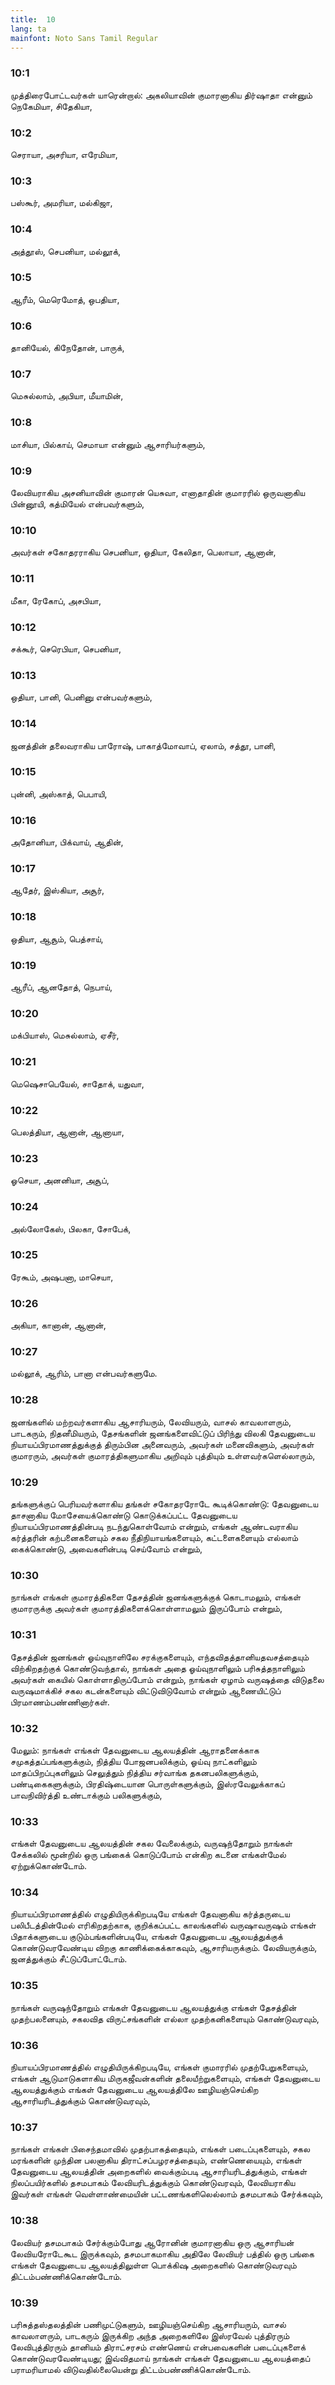 ```yaml
---
title:  10
lang: ta
mainfont: Noto Sans Tamil Regular
---
```


###  10:1

முத்திரைபோட்டவர்கள் யாரென்றால்: அகலியாவின் குமாரனாகிய திர்ஷாதா என்னும் நெகேமியா, சிதேகியா,

###  10:2

செராயா, அசரியா, எரேமியா,

###  10:3

பஸ்கூர், அமரியா, மல்கிஜா,

###  10:4

அத்தூஸ், செபனியா, மல்லூக்,

###  10:5

ஆரீம், மெரெமோத், ஒபதியா,

###  10:6

தானியேல், கிநேதோன், பாருக்,

###  10:7

மெசுல்லாம், அபியா, மீயாமின்,

###  10:8

மாசியா, பில்காய், செமாயா என்னும் ஆசாரியர்களும்,

###  10:9

லேவியராகிய அசனியாவின் குமாரன் யெசுவா, எனாதாதின் குமாரரில் ஒருவனாகிய பின்னூயி, கத்மியேல் என்பவர்களும்,

###  10:10

அவர்கள் சகோதரராகிய செபனியா, ஒதியா, கேலிதா, பெலாயா, ஆனான்,

###  10:11

மீகா, ரேகோப், அசபியா,

###  10:12

சக்கூர், செரெபியா, செபனியா,

###  10:13

ஒதியா, பானி, பெனினு என்பவர்களும்,

###  10:14

ஜனத்தின் தலைவராகிய பாரோஷ், பாகாத்மோவாப், ஏலாம், சத்தூ, பானி,

###  10:15

புன்னி, அஸ்காத், பெபாயி,

###  10:16

அதோனியா, பிக்வாய், ஆதின்,

###  10:17

ஆதேர், இஸ்கியா, அசூர்,

###  10:18

ஒதியா, ஆசூம், பெத்சாய்,

###  10:19

ஆரீப், ஆனதோத், நெபாய்,

###  10:20

மக்பியாஸ், மெசுல்லாம், ஏசீர்,

###  10:21

மெஷெசாபெயேல், சாதோக், யதுவா,

###  10:22

பெலத்தியா, ஆனான், ஆனாயா,

###  10:23

ஓசெயா, அனனியா, அசூப்,

###  10:24

அல்லோகேஸ், பிலகா, சோபேக்,

###  10:25

ரேகூம், அஷபனா, மாசெயா,

###  10:26

அகியா, கானான், ஆனான்,

###  10:27

மல்லூக், ஆரிம், பானா என்பவர்களுமே.

###  10:28

ஜனங்களில் மற்றவர்களாகிய ஆசாரியரும், லேவியரும், வாசல் காவலாளரும், பாடகரும், நிதனீமியரும், தேசங்களின் ஜனங்களைவிட்டுப் பிரிந்து விலகி தேவனுடைய நியாயப்பிரமாணத்துக்குத் திரும்பின அனைவரும், அவர்கள் மனைவிகளும், அவர்கள் குமாரரும், அவர்கள் குமாரத்திகளுமாகிய அறிவும் புத்தியும் உள்ளவர்களெல்லாரும்,

###  10:29

தங்களுக்குப் பெரியவர்களாகிய தங்கள் சகோதரரோடே கூடிக்கொண்டு: தேவனுடைய தாசனாகிய மோசேயைக்கொண்டு கொடுக்கப்பட்ட தேவனுடைய நியாயப்பிரமாணத்தின்படி நடந்துகொள்வோம் என்றும், எங்கள் ஆண்டவராகிய கர்த்தரின் கற்பனைகளையும் சகல நீதிநியாயங்களையும், கட்டளைகளையும் எல்லாம் கைக்கொண்டு, அவைகளின்படி செய்வோம் என்றும்,

###  10:30

நாங்கள் எங்கள் குமாரத்திகளை தேசத்தின் ஜனங்களுக்குக் கொடாமலும், எங்கள் குமாரருக்கு அவர்கள் குமாரத்திகளைக்கொள்ளாமலும் இருப்போம் என்றும்,

###  10:31

தேசத்தின் ஜனங்கள் ஓய்வுநாளிலே சரக்குகளையும், எந்தவிதத்தானியதவசத்தையும் விற்கிறதற்குக் கொண்டுவந்தால், நாங்கள் அதை ஓய்வுநாளிலும் பரிசுத்தநாளிலும் அவர்கள் கையில் கொள்ளாதிருப்போம் என்றும், நாங்கள் ஏழாம் வருஷத்தை விடுதலை வருஷமாக்கிச் சகல கடன்களையும் விட்டுவிடுவோம் என்றும் ஆணையிட்டுப் பிரமாணம்பண்ணினார்கள்.

###  10:32

மேலும்: நாங்கள் எங்கள் தேவனுடைய ஆலயத்தின் ஆராதனைக்காக சமுகத்தப்பங்களுக்கும், நித்திய போஜனபலிக்கும், ஓய்வு நாட்களிலும் மாதப்பிறப்புகளிலும் செலுத்தும் நித்திய சர்வாங்க தகனபலிகளுக்கும், பண்டிகைகளுக்கும், பிரதிஷ்டையான பொருள்களுக்கும், இஸ்ரவேலுக்காகப் பாவநிவிர்த்தி உண்டாக்கும் பலிகளுக்கும்,

###  10:33

எங்கள் தேவனுடைய ஆலயத்தின் சகல வேலைக்கும், வருஷந்தோறும் நாங்கள் சேக்கலில் மூன்றில் ஒரு பங்கைக் கொடுப்போம் என்கிற கடனை எங்கள்மேல் ஏற்றுக்கொண்டோம்.

###  10:34

நியாயப்பிரமாணத்தில் எழுதியிருக்கிறபடியே எங்கள் தேவனாகிய கர்த்தருடைய பலிபீடத்தின்மேல் எரிகிறதற்காக, குறிக்கப்பட்ட காலங்களில் வருஷாவருஷம் எங்கள் பிதாக்களுடைய குடும்பங்களின்படியே, எங்கள் தேவனுடைய ஆலயத்துக்குக் கொண்டுவரவேண்டிய விறகு காணிக்கைக்காகவும், ஆசாரியருக்கும். லேவியருக்கும், ஜனத்துக்கும் சீட்டுப்போட்டோம்.

###  10:35

நாங்கள் வருஷந்தோறும் எங்கள் தேவனுடைய ஆலயத்துக்கு எங்கள் தேசத்தின் முதற்பலனையும், சகலவித விருட்சங்களின் எல்லா முதற்கனிகளையும் கொண்டுவரவும்,

###  10:36

நியாயப்பிரமாணத்தில் எழுதியிருக்கிறபடியே, எங்கள் குமாரரில் முதற்பேறுகளையும், எங்கள் ஆடுமாடுகளாகிய மிருகஜீவன்களின் தலையீற்றுகளையும், எங்கள் தேவனுடைய ஆலயத்துக்கும் எங்கள் தேவனுடைய ஆலயத்திலே ஊழியஞ்செய்கிற ஆசாரியரிடத்துக்கும் கொண்டுவரவும்,

###  10:37

நாங்கள் எங்கள் பிசைந்தமாவில் முதற்பாகத்தையும், எங்கள் படைப்புகளையும், சகல மரங்களின் முந்தின பலனாகிய திராட்சப்பழரசத்தையும், எண்ணெயையும், எங்கள் தேவனுடைய ஆலயத்தின் அறைகளில் வைக்கும்படி ஆசாரியரிடத்துக்கும், எங்கள் நிலப்பயிர்களில் தசமபாகம் லேவியரிடத்துக்கும் கொண்டுவரவும், லேவியராகிய இவர்கள் எங்கள் வெள்ளாண்மையின் பட்டணங்களிலெல்லாம் தசமபாகம் சேர்க்கவும்,

###  10:38

லேவியர் தசமபாகம் சேர்க்கும்போது ஆரோனின் குமாரனாகிய ஒரு ஆசாரியன் லேவியரோடேகூட இருக்கவும், தசமபாகமாகிய அதிலே லேவியர் பத்தில் ஒரு பங்கை எங்கள் தேவனுடைய ஆலயத்திலுள்ள பொக்கிஷ அறைகளில் கொண்டுவரவும் திட்டம்பண்ணிக்கொண்டோம்.

###  10:39

பரிசுத்தஸ்தலத்தின் பணிமுட்டுகளும், ஊழியஞ்செய்கிற ஆசாரியரும், வாசல் காவலாளரும், பாடகரும் இருக்கிற அந்த அறைகளிலே இஸ்ரவேல் புத்திரரும் லேவிபுத்திரரும் தானியம் திராட்சரசம் எண்ணெய் என்பவைகளின் படைப்புகளைக் கொண்டுவரவேண்டியது; இவ்விதமாய் நாங்கள் எங்கள் தேவனுடைய ஆலயத்தைப் பராமரியாமல் விடுவதில்லையென்று திட்டம்பண்ணிக்கொண்டோம்.

